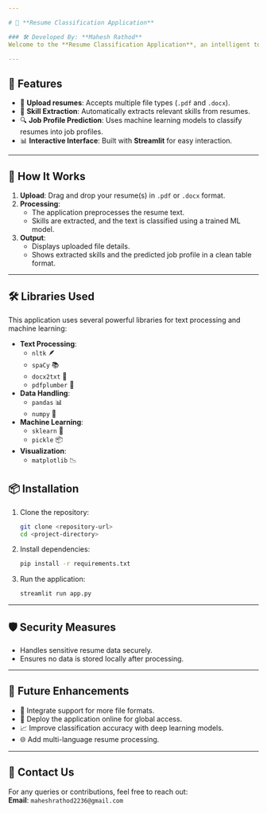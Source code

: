 ```yaml
---

# 📄 **Resume Classification Application**  

### 🛠️ Developed By: **Mahesh Rathod**  
Welcome to the **Resume Classification Application**, an intelligent tool for analyzing resumes and predicting job profiles with skill extraction! 🚀  

---
```


## 🎯 **Features**
- 📂 **Upload resumes**: Accepts multiple file types (`.pdf` and `.docx`).
- 🧠 **Skill Extraction**: Automatically extracts relevant skills from resumes.
- 🔍 **Job Profile Prediction**: Uses machine learning models to classify resumes into job profiles.  
- 📊 **Interactive Interface**: Built with **Streamlit** for easy interaction.

---

## 🚀 **How It Works**
1. **Upload**: Drag and drop your resume(s) in `.pdf` or `.docx` format.
2. **Processing**: 
   - The application preprocesses the resume text.
   - Skills are extracted, and the text is classified using a trained ML model.
3. **Output**: 
   - Displays uploaded file details.
   - Shows extracted skills and the predicted job profile in a clean table format.

---

## 🛠️ **Libraries Used**
This application uses several powerful libraries for text processing and machine learning:

- **Text Processing**:
  - `nltk` 🪶
  - `spaCy` 📚
  - `docx2txt` 📄
  - `pdfplumber` 📜  
- **Data Handling**:
  - `pandas` 📊
  - `numpy` 🔢
- **Machine Learning**:
  - `sklearn` 🤖
  - `pickle` 📦
- **Visualization**:
  - `matplotlib` 📉  


## 📦 **Installation**
1. Clone the repository:  
   ```bash
   git clone <repository-url>
   cd <project-directory>
   ```
2. Install dependencies:  
   ```bash
   pip install -r requirements.txt
   ```
3. Run the application:  
   ```bash
   streamlit run app.py
   ```

---

## 🛡️ **Security Measures**
- Handles sensitive resume data securely.
- Ensures no data is stored locally after processing.
---

## 📝 **Future Enhancements**
- 🤝 Integrate support for more file formats.
- 🚀 Deploy the application online for global access.
- 📈 Improve classification accuracy with deep learning models.
- 🌐 Add multi-language resume processing.

---

## 📧 **Contact Us**
For any queries or contributions, feel free to reach out:  
**Email**: `maheshrathod2236@gmail.com`  
